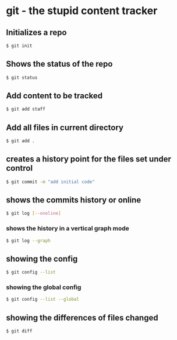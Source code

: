 # git - the stupid content tracker

## Initializes a repo

```sh
$ git init
```

## Shows the status of the repo

```sh
$ git status
```

## Add content to be tracked

```sh
$ git add staff
```

## Add all files in current directory

```sh
$ git add .
```

## creates a history point for the files set under control

```sh
$ git commit -m "add initial code"
```

## shows the commits history or online

```sh
$ git log [--oneline]
```

### shows the history in a vertical graph mode

```sh
$ git log --graph
```

## showing the config

```sh
$ git config --list
```

### showing the global config

```sh
$ git config --list --global
```

## showing the differences of files changed

```sh
$ git diff
```